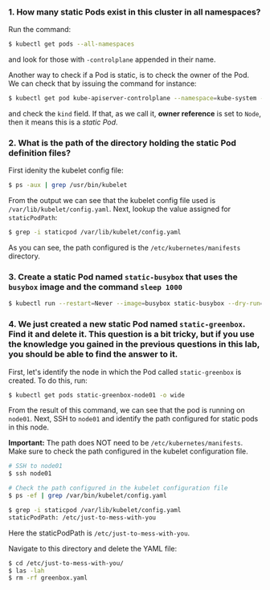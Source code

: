 ### 1. How many static Pods exist in this cluster in all namespaces?

Run the command:

```bash
$ kubectl get pods --all-namespaces
```

and look for those with `-controlplane` appended in their name.

Another way to check if a Pod is static, is to check the owner of the Pod.
We can check that by issuing the command for instance:

```bash
$ kubectl get pod kube-apiserver-controlplane --namespace=kube-system -o yaml
```

and check the `kind` field. If that, as we call it, **owner reference** is set to `Node`, then it means this is a *static Pod*. 

### 2. What is the path of the directory holding the static Pod definition files?

First idenity the kubelet config file:

```bash
$ ps -aux | grep /usr/bin/kubelet
```

From the output we can see that the kubelet config file used is `/var/lib/kubelet/config.yaml`. Next, lookup the value assigned for `staticPodPath`:

```bash
$ grep -i staticpod /var/lib/kubelet/config.yaml
```

As you can see, the path configured is the `/etc/kubernetes/manifests` directory.

### 3. Create a static Pod named `static-busybox` that uses the `busybox` image and the command `sleep 1000`

```bash
$ kubectl run --restart=Never --image=busybox static-busybox --dry-run=client -o yaml --command -- sleep 1000 > /etc/kubernetes/manifests/static-busybox.yam
```

### 4. We just created a new static Pod named `static-greenbox`. Find it and delete it. This question is a bit tricky, but if you use the knowledge you gained in the previous questions in this lab, you should be able to find the answer to it.

First, let's identify the node in which the Pod called `static-greenbox` is created. To do this, run:

```bash
$ kubectl get pods static-greenbox-node01 -o wide
```

From the result of this command, we can see that the pod is running on `node01`.
Next, SSH to `node01` and identify the path configured for static pods in this node.

**Important:** The path does NOT need to be `/etc/kubernetes/manifests`. Make sure to check the path configured in the kubelet configuration file.

```bash
# SSH to node01
$ ssh node01

# Check the path configured in the kubelet configuration file
$ ps -ef | grep /var/bin/kubelet/config.yaml

$ grep -i staticpod /var/lib/kubelet/config.yaml
staticPodPath: /etc/just-to-mess-with-you
```

Here the staticPodPath is `/etc/just-to-mess-with-you`.

Navigate to this directory and delete the YAML file:

```bash
$ cd /etc/just-to-mess-with-you/
$ las -lah
$ rm -rf greenbox.yaml
```

